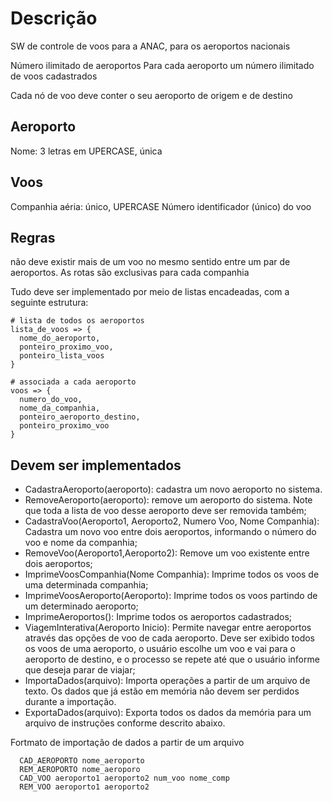 # Descrição

SW de controle de voos para a ANAC, para os aeroportos nacionais

  Número ilimitado de aeroportos
  Para cada aeroporto um número ilimitado de voos cadastrados

  Cada nó de voo deve conter o seu aeroporto de origem e de destino

## Aeroporto

  Nome: 3 letras em UPERCASE, única

## Voos

  Companhia aéria:  único, UPERCASE
  Número identificador (único) do voo

## Regras

  não deve existir mais de um voo no mesmo sentido entre um par de aeroportos. As rotas são exclusivas para cada companhia

Tudo deve ser implementado por meio de listas encadeadas, com a seguinte estrutura:

```
# lista de todos os aeroportos
lista_de_voos => {
  nome_do_aeroporto,
  ponteiro_proximo_voo,
  ponteiro_lista_voos
}

# associada a cada aeroporto
voos => {
  numero_do_voo,
  nome_da_companhia,
  ponteiro_aeroporto_destino,
  ponteiro_proximo_voo
}

```

## Devem ser implementados

* CadastraAeroporto(aeroporto): cadastra um novo aeroporto no sistema.
* RemoveAeroporto(aeroporto): remove um aeroporto do sistema. Note que toda a lista de voo desse aeroporto deve ser removida também;
* CadastraVoo(Aeroporto1, Aeroporto2, Numero Voo, Nome Companhia): Cadastra um novo voo entre dois aeroportos, informando o número do voo e nome da companhia;
* RemoveVoo(Aeroporto1,Aeroporto2): Remove um voo existente entre dois aeroportos;
* ImprimeVoosCompanhia(Nome Companhia): Imprime todos os voos de uma determinada companhia;
* ImprimeVoosAeroporto(Aeroporto): Imprime todos os voos partindo de um determinado aeroporto;
* ImprimeAeroportos(): Imprime todos os aeroportos cadastrados;
* ViagemInterativa(Aeroporto Inicio): Permite navegar entre aeroportos através das opções de voo de cada aeroporto. Deve ser exibido todos os voos de uma aeroporto, o usuário escolhe um voo e vai para o aeroporto de destino, e o processo se repete até que o usuário informe que deseja parar de viajar;
* ImportaDados(arquivo): Importa operações a partir de um arquivo de texto. Os dados que
já estão em memória não devem ser perdidos durante a importação.
* ExportaDados(arquivo):  Exporta todos os dados da memória para um arquivo de instruções conforme descrito abaixo.


Fortmato de importação de dados a partir de um arquivo

```
  CAD_AEROPORTO nome_aeroporto
  REM_AEROPORTO nome_aeroporo
  CAD_VOO aeroporto1 aeroporto2 num_voo nome_comp
  REM_VOO aeroporto1 aeroporto2
```
